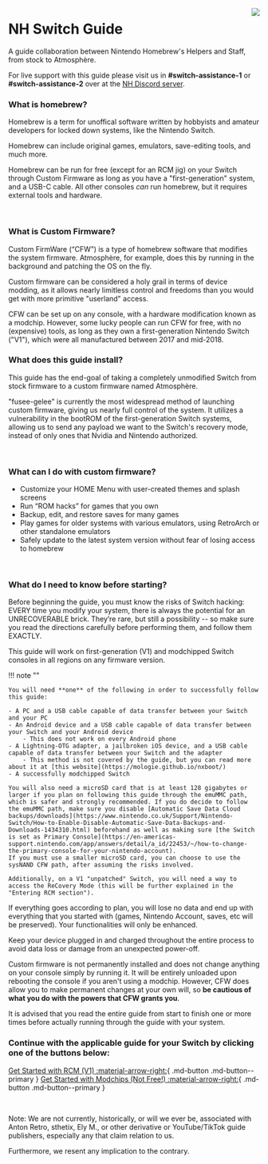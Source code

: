 <a href="https://discord.gg/C29hYvh" target="_blank"><img style="float: right;" src="img/discord.png"></a>

# NH Switch Guide

A guide collaboration between Nintendo Homebrew's Helpers and Staff, from stock to Atmosphère.

For live support with this guide please visit us in **#switch-assistance-1** or **#switch-assistance-2** over at the [NH Discord server](https://discord.gg/C29hYvh).

### **What is homebrew?**

Homebrew is a term for unoffical software written by hobbyists and amateur developers for locked down systems, like the Nintendo Switch.

Homebrew can include original games, emulators, save-editing tools, and much more.

Homebrew can be run for free (except for an RCM jig) on your Switch through Custom Firmware as long as you have a "first-generation" system, and a USB-C cable. All other consoles *can* run homebrew, but it requires external tools and hardware.

&nbsp;

### **What is Custom Firmware?**

Custom FirmWare (“CFW”) is a type of homebrew software that modifies the system firmware.
Atmosphère, for example, does this by running in the background and patching the OS on the fly.

Custom firmware can be considered a holy grail in terms of device modding, as it allows nearly limitless control and freedoms than you would get with more primitive "userland" access.

CFW can be set up on any console, with a hardware modification known as a modchip. However, some lucky people can run CFW for free, with no (expensive) tools, as long as they own a first-generation Nintendo Switch ("V1"), which were all manufactured between 2017 and mid-2018.
&nbsp;

### **What does this guide install?**

This guide has the end-goal of taking a completely unmodified Switch from stock firmware to a custom firmware named Atmosphère.

"fusee-gelee" is currently the most widespread method of launching custom firmware, giving us nearly full control of the system. It utilizes a vulnerability in the bootROM of the first-generation Switch systems, allowing us to send any payload we want to the Switch's recovery mode, instead of only ones that Nvidia and Nintendo authorized.

&nbsp;

### **What can I do with custom firmware?**

* Customize your HOME Menu with user-created themes and splash screens
* Run “ROM hacks” for games that you own
* Backup, edit, and restore saves for many games
* Play games for older systems with various emulators, using RetroArch or other standalone emulators
* Safely update to the latest system version without fear of losing access to homebrew

&nbsp;

### **What do I need to know before starting?**

Before beginning the guide, you must know the risks of Switch hacking: EVERY time you modify your system, there is always the potential for an UNRECOVERABLE brick. They’re rare, but still a possibility -- so make sure you read the directions carefully before performing them, and follow them EXACTLY.

This guide will work on first-generation (V1) and modchipped Switch consoles in all regions on any firmware version.

!!! note ""

    You will need **one** of the following in order to successfully follow this guide:

    - A PC and a USB cable capable of data transfer between your Switch and your PC
    - An Android device and a USB cable capable of data transfer between your Switch and your Android device
        - This does not work on every Android phone
    - A Lightning-OTG adapter, a jailbroken iOS device, and a USB cable capable of data transfer between your Switch and the adapter
        - This method is not covered by the guide, but you can read more about it at [this website](https://mologie.github.io/nxboot/)
    - A successfully modchipped Switch

    You will also need a microSD card that is at least 128 gigabytes or larger if you plan on following this guide through the emuMMC path, which is safer and strongly recommended. If you do decide to follow the emuMMC path, make sure you disable [Automatic Save Data Cloud backups/downloads](https://www.nintendo.co.uk/Support/Nintendo-Switch/How-to-Enable-Disable-Automatic-Save-Data-Backups-and-Downloads-1434310.html) beforehand as well as making sure [the Switch is set as Primary Console](https://en-americas-support.nintendo.com/app/answers/detail/a_id/22453/~/how-to-change-the-primary-console-for-your-nintendo-account).
    If you must use a smaller microSD card, you can choose to use the sysNAND CFW path, after assuming the risks involved.

    Additionally, on a V1 "unpatched" Switch, you will need a way to access the ReCovery Mode (this will be further explained in the "Entering RCM section").

If everything goes according to plan, you will lose no data and end up with everything that you started with (games, Nintendo Account, saves, etc will be preserved). Your functionalities will only be enhanced.

Keep your device plugged in and charged throughout the entire process to avoid data loss or damage from an unexpected power-off.

Custom firmware is not permanently installed and does not change anything on your console simply by running it. It will be entirely unloaded upon rebooting the console if you aren't using a modchip. However, CFW does allow you to make permanent changes at your own will, so __be cautious of what you do with the powers that CFW grants you__.

It is advised that you read the entire guide from start to finish one or more times before actually running through the guide with your system.

### **Continue with the applicable guide for your Switch by clicking one of the buttons below:**

[Get Started with RCM (V1) :material-arrow-right:](user_guide/getting_started.md){ .md-button .md-button--primary } [Get Started with Modchips (Not Free!) :material-arrow-right:](user_guide/modchip/index.md){ .md-button .md-button--primary }

&nbsp;


Note: We are not currently, historically, or will we ever be, associated with Anton Retro, sthetix, Ely M., or other derivative or YouTube/TikTok guide publishers, especially any that claim relation to us.

Furthermore, we resent any implication to the contrary.
